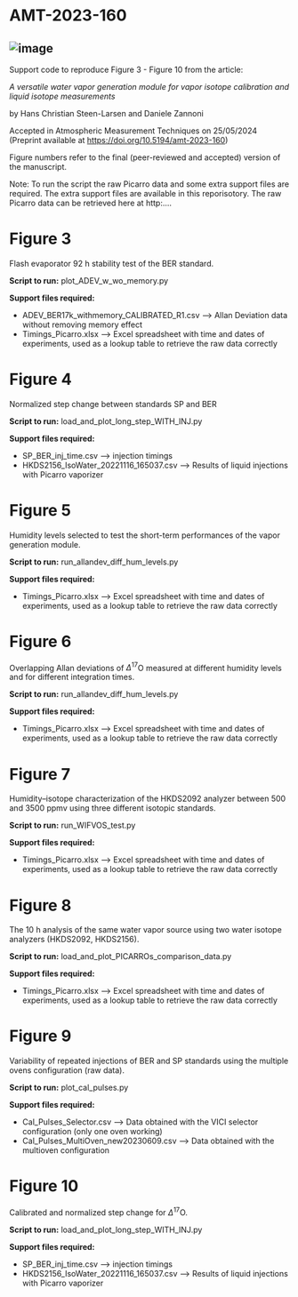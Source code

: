 # AMT-2023-160

![image](https://github.com/danielez83/AMT-2023-160/assets/7271070/5e46e5fa-aaa9-4121-a7ac-66c601523bda)
---


Support code to reproduce Figure 3 - Figure 10 from the article:

*A versatile water vapor generation module for vapor isotope calibration and liquid isotope measurements*

by Hans Christian Steen-Larsen and Daniele Zannoni

Accepted in Atmospheric Measurement Techniques on 25/05/2024 (Preprint available at https://doi.org/10.5194/amt-2023-160)

Figure numbers refer to the final (peer-reviewed and accepted) version of the manuscript.

Note: To run the script the raw Picarro data and some extra support files are required. The extra support files are available in this reporisotory. The raw Picarro data can be retrieved here at http:....




# Figure 3
Flash evaporator 92 h stability test of the BER standard.

**Script to run:** plot_ADEV_w_wo_memory.py

**Support files required:**

- ADEV_BER17k_withmemory_CALIBRATED_R1.csv   --> Allan Deviation data without removing memory effect
- Timings_Picarro.xlsx                       --> Excel spreadsheet with time and dates of experiments, used as a lookup table to retrieve the raw data correctly

# Figure 4
Normalized step change between standards SP and BER

**Script to run:** load_and_plot_long_step_WITH_INJ.py

**Support files required:**

- SP_BER_inj_time.csv                         --> injection timings
- HKDS2156_IsoWater_20221116_165037.csv       --> Results of liquid injections with Picarro vaporizer

# Figure 5
Humidity levels selected to test the short-term performances of the vapor generation module.

**Script to run:** run_allandev_diff_hum_levels.py

**Support files required:**

- Timings_Picarro.xlsx                       --> Excel spreadsheet with time and dates of experiments, used as a lookup table to retrieve the raw data correctly

# Figure 6
Overlapping Allan deviations of $\Delta^{17}$O measured at different humidity levels and for different integration times.

**Script to run:** run_allandev_diff_hum_levels.py

**Support files required:**

- Timings_Picarro.xlsx                       --> Excel spreadsheet with time and dates of experiments, used as a lookup table to retrieve the raw data correctly

# Figure 7
Humidity–isotope characterization of the HKDS2092 analyzer between 500 and 3500 ppmv using three different isotopic standards.

**Script to run:** run_WIFVOS_test.py

**Support files required:**

- Timings_Picarro.xlsx                       --> Excel spreadsheet with time and dates of experiments, used as a lookup table to retrieve the raw data correctly

# Figure 8
The 10 h analysis of the same water vapor source using two water isotope analyzers (HKDS2092, HKDS2156).

**Script to run:** load_and_plot_PICARROs_comparison_data.py

**Support files required:**

- Timings_Picarro.xlsx                       --> Excel spreadsheet with time and dates of experiments, used as a lookup table to retrieve the raw data correctly

# Figure 9
Variability of repeated injections of BER and SP standards using the multiple ovens configuration (raw data). 

**Script to run:** plot_cal_pulses.py

**Support files required:**
- Cal_Pulses_Selector.csv                    --> Data obtained with the VICI selector configuration (only one oven working)
- Cal_Pulses_MultiOven_new20230609.csv       --> Data obtained with the multioven configuration

# Figure 10
Calibrated and normalized step change for $\Delta^{17}$O. 

**Script to run:** load_and_plot_long_step_WITH_INJ.py

**Support files required:**

- SP_BER_inj_time.csv                         --> injection timings
- HKDS2156_IsoWater_20221116_165037.csv       --> Results of liquid injections with Picarro vaporizer
